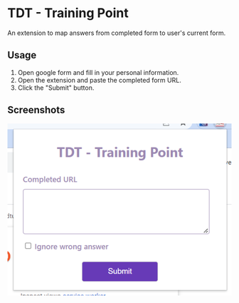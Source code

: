 # TDT - Training Point

An extension to map answers from completed form to user's current form.

## Usage

1. Open google form and fill in your personal information.
2. Open the extension and paste the completed form URL.
3. Click the "Submit" button.

## Screenshots

![Screenshot](/images/screenshot.png)
